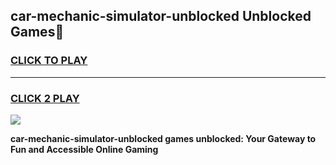 
## car-mechanic-simulator-unblocked Unblocked Games👋
<h3>
<a href="https://news.freeplayer.one?title=car-mechanic-simulator-unblocked&ref=16F">CLICK TO PLAY</a></h3>
<hr>

<h3>
<a href="https://news.freeplayer.one?title=car-mechanic-simulator-unblocked&ref=16F">CLICK 2 PLAY</a>
  
</h3>

<a href="https://news.freeplayer.one?title=car-mechanic-simulator-unblocked&ref=16F/"><img src="https://clearcache.store/games.png"></a>


**car-mechanic-simulator-unblocked games unblocked: Your Gateway to Fun and Accessible Online Gaming**
